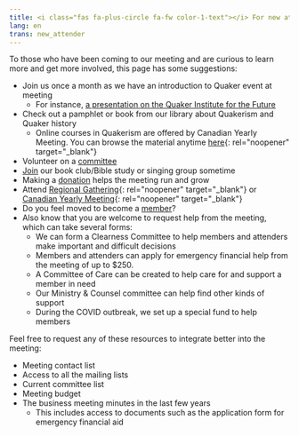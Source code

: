 ```yaml
---
title: <i class="fas fa-plus-circle fa-fw color-1-text"></i> For new attenders
lang: en
trans: new_attender
---
```

To those who have been coming to our meeting and are curious to learn more and get more involved, this page has some suggestions: 

* Join us once a month as we have an introduction to Quaker event at meeting
  * For instance, [a presentation on the Quaker Institute for the Future](/2020/04/14/quaker-institute-future.html)
* Check out a pamphlet or book from our library about Quakerism and Quaker history
  * Online courses in Quakerism are offered by Canadian Yearly Meeting. You can browse the material anytime [here](http://quaker.ca/resources/education/#Introduction_to_Quakers_and_Friends_Ways){: rel="noopener" target="_blank"}
* Volunteer on a [committee](/committees.html)
* [Join](/contact.html) our book club/Bible study or singing group sometime
* Making a [donation](donate.html) helps the meeting run and grow
* Attend [Regional Gathering](https://stlawrence.quaker.ca){: rel="noopener" target="_blank"} or [Canadian Yearly Meeting](https://quaker.ca){: rel="noopener" target="_blank"}
* Do you feel moved to become a [member](/membership.html)?
* Also know that you are welcome to request help from the meeting, which can take several forms:
  * We can form a Clearness Committee to help members and attenders make important and difficult decisions
  * Members and attenders can apply for emergency financial help from the meeting of up to $250.
  * A Committee of Care can be created to help care for and support a member in need
  * Our Ministry & Counsel committee can help find other kinds of support
  * During the COVID outbreak, we set up a special fund to help members

Feel free to request any of these resources to integrate better into the meeting:
* Meeting contact list
* Access to all the mailing lists
* Current committee list
* Meeting budget
* The business meeting minutes in the last few years
  * This includes access to documents such as the application form for emergency financial aid 
